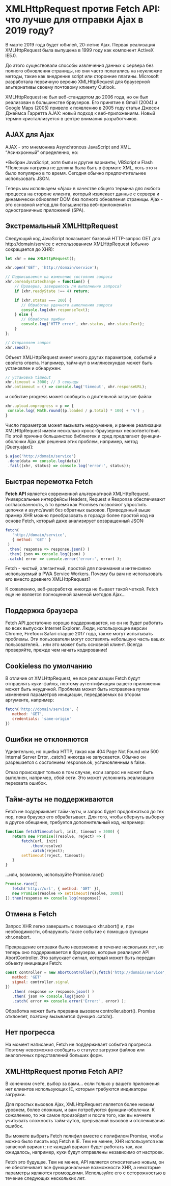 # XMLHttpRequest против Fetch API: что лучше для отправки Ajax в 2019 году?
В марте 2019 года будет юбилей, 20-летие Ajax. Первая реализация XMLHttpRequest была выпущена в 1999 году как компонент ActiveX IE5.0.

До этого существовали способы извлечения данных с сервера без полного обновления страницы, но они часто полагались на неуклюжие методы, такие как внедрение script или сторонние плагины. Microsoft разработала первичную версию XMLHttpRequest для браузерной альтернативы своему почтовому клиенту Outlook.

XMLHttpRequest не был веб-стандартом до 2006 года, но он был реализован в большинстве браузеров. Его принятие в Gmail (2004) и Google Maps (2005) привело к появлению в 2005 году статьи Джесси Джеймса Гарретта AJAX: новый подход к веб-приложениям. Новый термин кристаллизуется в центре внимания разработчиков.

## AJAX для Ajax
AJAX - это мнемоника Asynchronous JavaScript and XML. “Асинхронный” определенно, но:

*Выбран JavaScript, хотя были и другие варианты, VBScript и Flash
*Полезная нагрузка не должна была быть в формате XML, хоть это и было популярно в то время. Сегодня обычно предпочтительнее использовать JSON.

Теперь мы используем «Ajax» в качестве общего термина для любого процесса на стороне клиента, который извлекает данные с сервера и динамически обновляет DOM без полного обновления страницы. Ajax - это основной метод для большинства веб-приложений и одностраничных приложений (SPA).

## Экстремальный XMLHttpRequest
Следующий код JavaScript показывает базовый HTTP-запрос GET для http://domain/service с использованием XMLHttpRequest (обычно сокращается до XHR):
```js
let xhr = new XMLHttpRequest();

xhr.open('GET', 'http://domain/service');

// Подписываемся на изменение состояния запроса
xhr.onreadystatechange = function() { 
    // Проверка, завершилось ли выполнение запроса?
    if (xhr.readyState !== 4) return; 

    if (xhr.status === 200) {
       // Обработка удачного выполнения запроса
       console.log(xhr.responseText);
    } else {
       // Обработка ошибки
       console.log('HTTP error', xhr.status, xhr.statusText);
    }
};

// Отправляем запрос
xhr.send();
```
Объект XMLHttpRequest имеет много других параметров, событий и свойств ответа. Например, тайм-аут в миллисекундах может быть установлен и обнаружен:
```js
// установка timeout
xhr.timeout = 3000; // 3 секунды
xhr.ontimeout = () => console.log('timeout', xhr.responseURL);
```
и событие progress может сообщить о длительной загрузке файла:
```js
xhr.upload.onprogress = p => {
 console.log( Math.round((p.loaded / p.total) * 100) + '%') ;
}
```
Число параметров может вызывать недоумение, и ранние реализации XMLHttpRequest имели несколько кросс-браузерных несоответствий. По этой причине большинство библиотек и сред предлагают функции-оболочки Ajax для решения этих проблем, например, метод jQuery.ajax():

```js
$.ajax('http://domain/service')
 .done(data => console.log(data))
 .fail((xhr, status) => console.log('error:', status));
```

## Быстрая перемотка Fetch
**Fetch API** является современной альтернативой XMLHttpRequest. Универсальные интерфейсы Headers, Request и Response обеспечивают согласованность, в то время как Promises позволяют упростить цепочки и async/await без обратных вызовов. Приведенный выше пример XHR можно преобразовать в гораздо более простой код на основе Fetch, который даже анализирует возвращенный JSON:
```js
fetch(
   'http://domain/service',
   { method: 'GET' }
 )
 .then( response => response.json() )
 .then( json => console.log(json) )
 .catch( error => console.error('error:', error) );
```
Fetch - чистый, элегантный, простой для понимания и интенсивно используемый в PWA Service Workers. Почему бы вам не использовать его вместо древнего XMLHttpRequest?

К сожалению, веб-разработка никогда не бывает такой четкой. Fetch еще не является полноценной заменой методов Ajax…

## Поддержка браузера
Fetch API достаточно хорошо поддерживается, но он не будет работать во всех выпусках Internet Explorer. Люди, использующие версии Chrome, Firefox и Safari старше 2017 года, также могут испытывать проблемы. Эти пользователи могут составлять небольшую часть ваших пользователей... или это может быть основной клиент. Всегда проверяйте, прежде чем начать кодирование!

## Cookieless по умолчанию
В отличие от XMLHttpRequest, не все реализации Fetch будут отправлять куки-файлы, поэтому аутентификация вашего приложения может быть неудачной. Проблема может быть исправлена путем изменения параметров инициации, передаваемых во втором аргументе, например:
```js
fetch('http://domain/service', {
   method: 'GET',
   credentials: 'same-origin'
})
```

## Ошибки не отклоняются
Удивительно, но ошибка HTTP, такая как 404 Page Not Found или 500 Internal Server Error, .catch() никогда не запускается. Обычно он разрешается с состоянием response.ok, установленным в false.

Отказ происходит только в том случае, если запрос не может быть выполнен, например, сбой сети. Это может усложнить реализацию перехвата ошибок.

## Тайм-ауты не поддерживаются
Fetch не поддерживает тайм-ауты, и запрос будет продолжаться до тех пор, пока браузер его обрабатывает. Для того, чтобы обернуть выборку в другое обещание, требуется дополнительный код, например:
```js
function fetchTimeout(url, init, timeout = 3000) {
   return new Promise((resolve, reject) => {
       fetch(url, init)
           .then(resolve)
           .catch(reject);
       setTimeout(reject, timeout);
   }
}
```
…или, возможно, используйте Promise.race()
```js
Promise.race([
   fetch('http://url', { method: 'GET' }),
   new Promise(resolve => setTimeout(resolve, 3000))
]).then(response => console.log(response))
```
## Отмена в Fetch
Запрос XHR легко завершить с помощью xhr.abort() и, при необходимости, обнаружить такое событие с помощью функции xhr.onabort.

Прекращение отправки было невозможно в течение нескольких лет, но теперь оно поддерживается в браузерах, которые реализуют API AbortController. Это запускает сигнал, который может быть передан объекту инициации Fetch:
```js
const controller = new AbortController();fetch('http://domain/service', {
   method: 'GET'
   signal: controller.signal
})
   .then( response => response.json() )
   .then( json => console.log(json) )
   .catch( error => console.error('Error:', error) );
```
Обработка может быть прервана вызовом controller.abort(). Promise отклоняет, поэтому вызывается функция .catch().

## Нет прогресса
На момент написания, Fetch не поддерживает события прогресса. Поэтому невозможно сообщить о статусе загрузки файлов или аналогичных представлений больших форм.

## XMLHttpRequest против Fetch API?
В конечном счете, выбор за вами... если только у вашего приложения нет клиентов использующих IE, которым требуются индикаторы загрузки.

Для простых вызовов Ajax, XMLHttpRequest является более низким уровнем, более сложным, и вам потребуются функции-оболочки. К сожалению, то же самое произойдет и после того, как вы начнете учитывать сложность тайм-аутов, прерываний вызовов и отслеживания ошибок.

Вы можете выбрать Fetch полифил вместе с полифилом Promise, чтобы можно было писать код Fetch в IE. Тем не менее, XHR используется как запасной вариант; не каждый вариант будет работать так, как ожидалось, например, куки будут отправлены независимо от настроек.

Fetch это будущее. Тем не менее, API является относительно новым, он не обеспечивает все функциональные возможности XHR, а некоторые параметры являются громоздкими. Используйте его с осторожностью в течение следующих нескольких лет.
